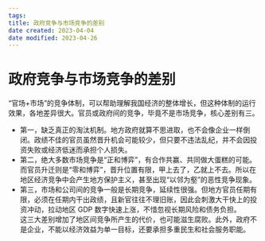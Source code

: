 ```yaml
---
tags:
title: 政府竞争与市场竞争的差别
date created: 2023-04-04
date modified: 2023-04-26
---
```


# 政府竞争与市场竞争的差别

“官场+市场”的竞争体制，可以帮助理解我国经济的整体增长，但这种体制的运行效果，各地差异很大。官员或政府间的竞争，毕竟不是市场竞争，核心差别有三。

- 第一，缺乏真正的淘汰机制。地方政府就算不思进取，也不会像企业一样倒闭。政绩不佳的官员虽然晋升机会可能较少，但只要不违法乱纪，并不会因投资失败或经济低迷而承担个人损失。
- 第二，绝大多数市场竞争是“正和博弈”，有合作共赢、共同做大蛋糕的可能。而官员升迁则是“零和博弈”，晋升位置有限，甲上去了，乙就上不去。所以在地区经济竞争中会产生地方保护主义，甚至出现“以邻为壑”的恶性竞争现象。
- 第三，市场和公司间的竞争一般是长期竞争，延续性很强。但地方官员任期有限，必须在任期内干出政绩，且新官往往不理旧账，因此会刺激大干快上的投资冲动，拉动地区 GDP 数字快速上涨，不惜忽视长期风险和债务负担。  
  这三大差别增加了地区间竞争所产生的代价，也可能滋生腐败。此外，政府不是企业，不能以经济效益为单一目标，还要承担多重民生和社会服务职能。
